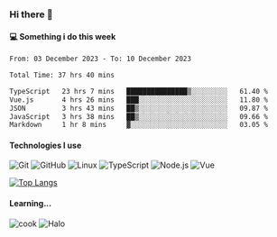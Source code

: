 ### Hi there 👋

#### 💻 Something i do this week

<!--START_SECTION:waka-->

```txt
From: 03 December 2023 - To: 10 December 2023

Total Time: 37 hrs 40 mins

TypeScript   23 hrs 7 mins   ███████████████▒░░░░░░░░░   61.40 %
Vue.js       4 hrs 26 mins   ███░░░░░░░░░░░░░░░░░░░░░░   11.80 %
JSON         3 hrs 43 mins   ██▒░░░░░░░░░░░░░░░░░░░░░░   09.87 %
JavaScript   3 hrs 38 mins   ██▒░░░░░░░░░░░░░░░░░░░░░░   09.66 %
Markdown     1 hr 8 mins     ▓░░░░░░░░░░░░░░░░░░░░░░░░   03.05 %
```

<!--END_SECTION:waka-->


#### Technologies I use
![Git](https://img.shields.io/badge/-Git-222222?style=flat&logo=git&logoColor=F05032)
![GitHub](https://img.shields.io/badge/-GitHub-181717?style=flat&logo=github)
![Linux](https://img.shields.io/badge/-Linux-222222?style=flat&logo=linux&logoColor=FCC624)
![TypeScript](https://img.shields.io/badge/-TypeScript-000000?style=flat&logo=typescript)
![Node.js](https://img.shields.io/badge/-Node.js-222222?style=flat&logo=node.js&logoColor=339933)
![Vue](https://img.shields.io/badge/-Vue-222222?style=flat&logo=Vue.js&logoColor=4FC08D)

[![Top Langs](https://github-readme-stats.vercel.app/api/top-langs/?username=GodlessLiu&layout=compact)](https://github.com/anuraghazra/github-readme-stats)
#### Learning...
![cook](https://img.shields.io/badge/cook-v0.0.0-yellow.svg)
![Halo](https://img.shields.io/badge/Halo-v2.9.0-blue.svg)
